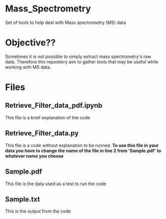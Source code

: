 # Mass_Spectrometry
Set of tools to help deal with Mass spectrometry (MS) data

# Objective??
Sometimes it is not possible to simply extract mass spectrometry's raw data. Therefore this repository aim to gather tools that may be useful while working with MS data.

# Files
## Retrieve_Filter_data_pdf.ipynb
This file is a brief explanation of the code
## Retrieve_Filter_data.py
This file is a code without explanation to be runned. **To use this file in your data you have to change the name of the file in line 2 from 'Sample.pdf' to whatever name you choose**
## Sample.pdf
This file is the data used as a test to run the code

## Sample.txt
This is the output from the code
